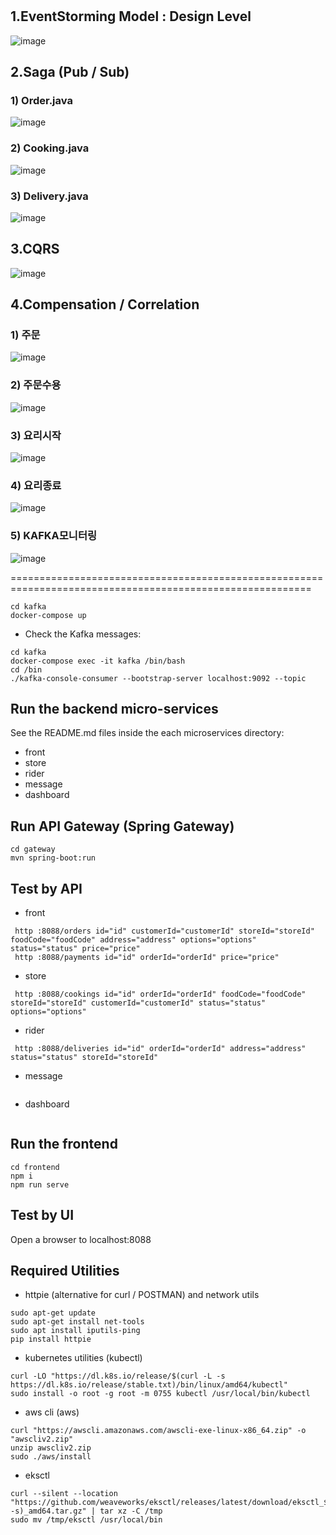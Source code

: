 # 

## 1.EventStorming Model : Design Level
![image](https://github.com/suchankim/DeliveryService/assets/26198168/1ade2296-8f60-473b-a136-c1cf907ccfb0)

## 2.Saga (Pub / Sub)
### 1) Order.java
![image](https://github.com/suchankim/DeliveryService/assets/26198168/59820a9c-fd2f-4bc9-9190-43ed86f0f9ac)

### 2) Cooking.java
![image](https://github.com/suchankim/DeliveryService/assets/26198168/fbaf74c5-663a-45b8-ba71-1cf728edac84)

### 3) Delivery.java
![image](https://github.com/suchankim/DeliveryService/assets/26198168/b3ed5831-81b2-4ad3-bf73-6e90ed45fc04)

## 3.CQRS
![image](https://github.com/suchankim/DeliveryService/assets/26198168/a1243b1d-1c9e-4b73-b613-174841f87c1e)

## 4.Compensation / Correlation
### 1) 주문
![image](https://github.com/suchankim/DeliveryService/assets/26198168/5617cf43-ecef-4f20-a282-368a8d8e9da0)

### 2) 주문수용
![image](https://github.com/suchankim/DeliveryService/assets/26198168/ddbea29c-3cbf-4298-8d33-0f532fd73193)

### 3) 요리시작
![image](https://github.com/suchankim/DeliveryService/assets/26198168/74a4f8e4-f58b-4d00-9d6d-2a6d56e121fc)

### 4) 요리종료
![image](https://github.com/suchankim/DeliveryService/assets/26198168/c5d7e656-10ae-467a-8f81-8aa3e0bcf2ba)

### 5) KAFKA모니터링
![image](https://github.com/suchankim/DeliveryService/assets/26198168/764340ae-e85c-4f97-acc2-a0904665eb11)

==========================================================================================================
```
cd kafka
docker-compose up
```
- Check the Kafka messages:
```
cd kafka
docker-compose exec -it kafka /bin/bash
cd /bin
./kafka-console-consumer --bootstrap-server localhost:9092 --topic
```

## Run the backend micro-services
See the README.md files inside the each microservices directory:

- front
- store
- rider
- message
- dashboard


## Run API Gateway (Spring Gateway)
```
cd gateway
mvn spring-boot:run
```

## Test by API
- front
```
 http :8088/orders id="id" customerId="customerId" storeId="storeId" foodCode="foodCode" address="address" options="options" status="status" price="price" 
 http :8088/payments id="id" orderId="orderId" price="price" 
```
- store
```
 http :8088/cookings id="id" orderId="orderId" foodCode="foodCode" storeId="storeId" customerId="customerId" status="status" options="options" 
```
- rider
```
 http :8088/deliveries id="id" orderId="orderId" address="address" status="status" storeId="storeId" 
```
- message
```
```
- dashboard
```
```


## Run the frontend
```
cd frontend
npm i
npm run serve
```

## Test by UI
Open a browser to localhost:8088

## Required Utilities

- httpie (alternative for curl / POSTMAN) and network utils
```
sudo apt-get update
sudo apt-get install net-tools
sudo apt install iputils-ping
pip install httpie
```

- kubernetes utilities (kubectl)
```
curl -LO "https://dl.k8s.io/release/$(curl -L -s https://dl.k8s.io/release/stable.txt)/bin/linux/amd64/kubectl"
sudo install -o root -g root -m 0755 kubectl /usr/local/bin/kubectl
```

- aws cli (aws)
```
curl "https://awscli.amazonaws.com/awscli-exe-linux-x86_64.zip" -o "awscliv2.zip"
unzip awscliv2.zip
sudo ./aws/install
```

- eksctl 
```
curl --silent --location "https://github.com/weaveworks/eksctl/releases/latest/download/eksctl_$(uname -s)_amd64.tar.gz" | tar xz -C /tmp
sudo mv /tmp/eksctl /usr/local/bin
```

